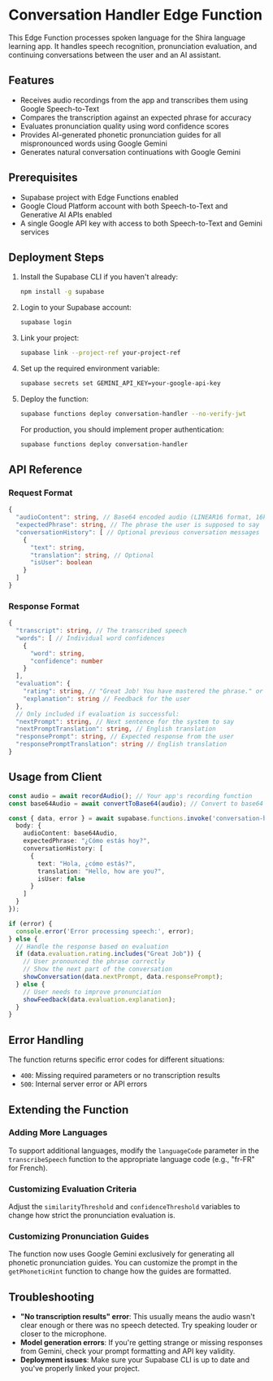 # Conversation Handler Edge Function

This Edge Function processes spoken language for the Shira language learning app. It handles speech recognition, pronunciation evaluation, and continuing conversations between the user and an AI assistant.

## Features

- Receives audio recordings from the app and transcribes them using Google Speech-to-Text
- Compares the transcription against an expected phrase for accuracy
- Evaluates pronunciation quality using word confidence scores
- Provides AI-generated phonetic pronunciation guides for all mispronounced words using Google Gemini
- Generates natural conversation continuations with Google Gemini

## Prerequisites

- Supabase project with Edge Functions enabled
- Google Cloud Platform account with both Speech-to-Text and Generative AI APIs enabled
- A single Google API key with access to both Speech-to-Text and Gemini services

## Deployment Steps

1. Install the Supabase CLI if you haven't already:
   ```bash
   npm install -g supabase
   ```

2. Login to your Supabase account:
   ```bash
   supabase login
   ```

3. Link your project:
   ```bash
   supabase link --project-ref your-project-ref
   ```

4. Set up the required environment variable:
   ```bash
   supabase secrets set GEMINI_API_KEY=your-google-api-key
   ```

5. Deploy the function:
   ```bash
   supabase functions deploy conversation-handler --no-verify-jwt
   ```

   For production, you should implement proper authentication:
   ```bash
   supabase functions deploy conversation-handler
   ```

## API Reference

### Request Format

```typescript
{
  "audioContent": string, // Base64 encoded audio (LINEAR16 format, 16kHz sample rate, mono)
  "expectedPhrase": string, // The phrase the user is supposed to say
  "conversationHistory": [ // Optional previous conversation messages
    {
      "text": string,
      "translation": string, // Optional
      "isUser": boolean
    }
  ]
}
```

### Response Format

```typescript
{
  "transcript": string, // The transcribed speech
  "words": [ // Individual word confidences
    {
      "word": string,
      "confidence": number
    }
  ],
  "evaluation": {
    "rating": string, // "Great Job! You have mastered the phrase." or "Needs Work"
    "explanation": string // Feedback for the user
  },
  // Only included if evaluation is successful:
  "nextPrompt": string, // Next sentence for the system to say
  "nextPromptTranslation": string, // English translation
  "responsePrompt": string, // Expected response from the user
  "responsePromptTranslation": string // English translation
}
```

## Usage from Client

```typescript
const audio = await recordAudio(); // Your app's recording function
const base64Audio = await convertToBase64(audio); // Convert to base64

const { data, error } = await supabase.functions.invoke('conversation-handler', {
  body: {
    audioContent: base64Audio,
    expectedPhrase: "¿Cómo estás hoy?",
    conversationHistory: [
      {
        text: "Hola, ¿cómo estás?",
        translation: "Hello, how are you?",
        isUser: false
      }
    ]
  }
});

if (error) {
  console.error('Error processing speech:', error);
} else {
  // Handle the response based on evaluation
  if (data.evaluation.rating.includes("Great Job")) {
    // User pronounced the phrase correctly
    // Show the next part of the conversation
    showConversation(data.nextPrompt, data.responsePrompt);
  } else {
    // User needs to improve pronunciation
    showFeedback(data.evaluation.explanation);
  }
}
```

## Error Handling

The function returns specific error codes for different situations:

- `400`: Missing required parameters or no transcription results
- `500`: Internal server error or API errors

## Extending the Function

### Adding More Languages

To support additional languages, modify the `languageCode` parameter in the `transcribeSpeech` function to the appropriate language code (e.g., "fr-FR" for French).

### Customizing Evaluation Criteria

Adjust the `similarityThreshold` and `confidenceThreshold` variables to change how strict the pronunciation evaluation is.

### Customizing Pronunciation Guides

The function now uses Google Gemini exclusively for generating all phonetic pronunciation guides. You can customize the prompt in the `getPhoneticHint` function to change how the guides are formatted.

## Troubleshooting

- **"No transcription results" error**: This usually means the audio wasn't clear enough or there was no speech detected. Try speaking louder or closer to the microphone.
- **Model generation errors**: If you're getting strange or missing responses from Gemini, check your prompt formatting and API key validity.
- **Deployment issues**: Make sure your Supabase CLI is up to date and you've properly linked your project. 